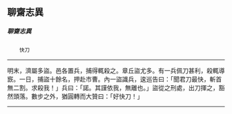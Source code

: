 

## 聊齋志異

##### 聊齋志異
　　`快刀`

* * *

明末，濟屬多盜。邑各置兵，捕得輒殺之。章丘盜尤多。有一兵佩刀甚利，殺輒導窾。一日，捕盜十餘名，押赴市曹。內一盜識兵，逡巡告曰：「聞君刀最快，斬首無二割。求殺我！」兵曰：「諾。其謹依我，無離也。」盜從之刑處，出刀揮之，豁然頭落。數步之外，猶圓轉而大贊曰：「好快刀！」

* * *

